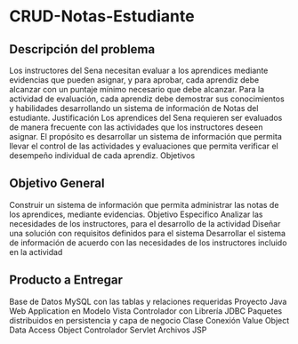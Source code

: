 # CRUD-Notas-Estudiante
## Descripción del problema
Los instructores del Sena necesitan evaluar a los aprendices mediante evidencias que pueden asignar, y para aprobar, cada aprendiz debe alcanzar con un puntaje mínimo necesario que debe alcanzar. Para la actividad de evaluación, cada aprendiz debe demostrar sus conocimientos y habilidades desarrollando un sistema de información de Notas del estudiante.
 Justificación
Los aprendices del Sena requieren ser evaluados de manera frecuente con las actividades que los instructores deseen asignar. El propósito es desarrollar un sistema de información que permita llevar el control de las actividades y evaluaciones que permita verificar el desempeño individual de cada aprendiz.
 Objetivos


## Objetivo General
Construir un sistema de información que permita administrar las notas de los aprendices, mediante evidencias.
Objetivo Especifico 
Analizar las necesidades de los instructores, para el desarrollo de la actividad
Diseñar una solución con requisitos definidos para el sistema
Desarrollar el sistema de información de acuerdo con las necesidades de los instructores incluido en la actividad


## Producto a Entregar
Base de Datos MySQL con las tablas y relaciones requeridas
Proyecto Java Web Application en Modelo Vista Controlador con
Librería JDBC
Paquetes distribuidos en persistencia y capa de negocio
Clase Conexión
Value Object
Data Access Object
Controlador Servlet
Archivos JSP

